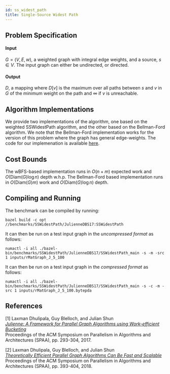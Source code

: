 ```yaml
---
id: ss_widest_path
title: Single-Source Widest Path
---
```


## Problem Specification
#### Input
$G=(V, E, w)$, a weighted graph with integral edge weights, and a
source, $s \in V$. The input graph can either be undirected, or
directed.

#### Output
$D$, a mapping where $D[v]$ is the maximum over all paths
between $s$ and $v$ in $G$ of the minimum weight on the path and
$\infty$ if $v$ is unreachable.

## Algorithm Implementations

We provide two implementations of the algorithm, one based on the weighted SSWidestPath algorithm, and the other based on the Bellman-Ford algorithm.
We note that the Bellman-Ford implementation works for the version of this problem where the graph has general edge-weights.
The code for our implemenation is available
[here](https://github.com/ldhulipala/gbbs/tree/master/benchmarks/SSWidestPath/JulienneDBS17).

## Cost Bounds

The wBFS-based implementation runs in $O(n + m)$ expected work and $O(\mathsf{Diam}(G) \log n)$ depth w.h.p. The Bellman-Ford based implementation runs in $O(\mathsf{Diam}(G)m)$ work and $O(\mathsf{Diam}(G) \log n)$ depth.


## Compiling and Running

The benchmark can be compiled by running:
```
bazel build -c opt //benchmarks/SSWidestPath/JulienneDBS17:SSWidestPath
```

It can then be run on a test input graph in the *uncompressed format* as follows:
```
numactl -i all ./bazel-bin/benchmarks/SSWidestPath/JulienneDBS17/SSWidestPath_main -s -m -src 1 inputs/rMatGraph_J_5_100
```

It can then be run on a test input graph in the *compressed format* as follows:
```
numactl -i all ./bazel-bin/benchmarks/SSWidestPath/JulienneDBS17/SSWidestPath_main -s -c -m -src 1 inputs/rMatGraph_J_5_100.bytepda
```

## References

[1] Laxman Dhulipala, Guy Blelloch, and Julian Shun<br/>
[*Julienne: A Framework for Parallel Graph Algorithms using Work-efficient Bucketing*](https://ldhulipala.github.io/papers/Bucketing.pdf)<br/>
Proceedings of the ACM Symposium on Parallelism in Algorithms and Architectures (SPAA), pp. 293-304, 2017.

[2] Laxman Dhulipala, Guy Blelloch, and Julian Shun<br/>
[*Theoretically Efficient Parallel Graph Algorithms Can Be Fast and Scalable*](https://ldhulipala.github.io/papers/gbbs_topc.pdf)<br/>
Proceedings of the ACM Symposium on Parallelism in Algorithms and Architectures (SPAA), pp. 393-404, 2018. <br/>

